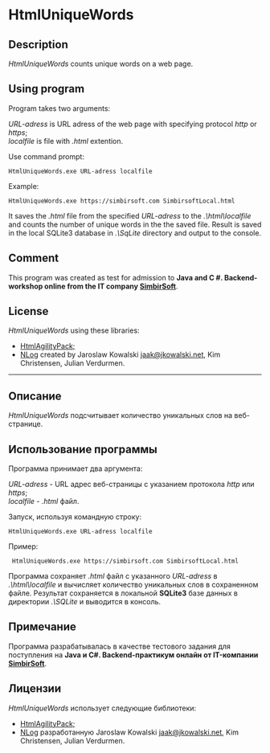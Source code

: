 # HtmlUniqueWords

## Description 

_HtmlUniqueWords_ counts unique words on a web page.

## Using program

Program takes two arguments:

_URL-adress_ is URL adress of the web page with specifying protocol _http_ or _https_;<br/>
_localfile_ is file with _.html_ extention.

Use command prompt:

    HtmlUniqueWords.exe URL-adress localfile



Example:

    HtmlUniqueWords.exe https://simbirsoft.com SimbirsoftLocal.html

It saves the *.html* file from the specified _URL-adress_ to the _.\html\localfile_
and counts the number of unique words in the the saved file.
Result is saved in the  local SQLite3 database in *.\SqLite* directory and output to the console.

## Comment

This program was created as test for admission to **Java and C #. Backend-workshop online from the IT company [SimbirSoft](https://www.simbirsoft.com/)**.

## License

_HtmlUniqueWords_ using these libraries:

- [HtmlAgilityPack;](https://github.com/zzzprojects/html-agility-pack)
- [NLog](https://github.com/NLog/NLog) created by Jaroslaw Kowalski <jaak@jkowalski.net>, Kim Christensen, Julian Verdurmen.


---


## Описание

_HtmlUniqueWords_ подсчитывает количество уникальных слов на веб-странице.

## Использование программы

Программа принимает два аргумента:

_URL-adress_ - URL адрес веб-страницы с указанием протокола _http_ или _https_;<br/>
_localfile_ - _.html_ файл.

Запуск, используя командную строку:

    HtmlUniqueWords.exe URL-adress localfile

Пример:

     HtmlUniqueWords.exe https://simbirsoft.com SimbirsoftLocal.html

Программа сохраняет *.html* файл с указанного _URL-adress_ в _.\html\localfile_ и вычисляет количество уникальных слов в сохраненном файле. Результат сохраняется в локальной **SQLite3** базе данных в директории *.\SQLite* и выводится в консоль.

## Примечание

Программа разрабатывалась в качестве тестового задания для поступления на **Java и C#. Backend-практикум онлайн от IT-компании [SimbirSoft](https://www.simbirsoft.com/)**.

## Лицензии
_HtmlUniqueWords_ использует следующие библиотеки:

- [HtmlAgilityPack;](https://github.com/zzzprojects/html-agility-pack)
- [NLog](https://github.com/NLog/NLog) разработанную Jaroslaw Kowalski <jaak@jkowalski.net>, Kim Christensen, Julian Verdurmen.
